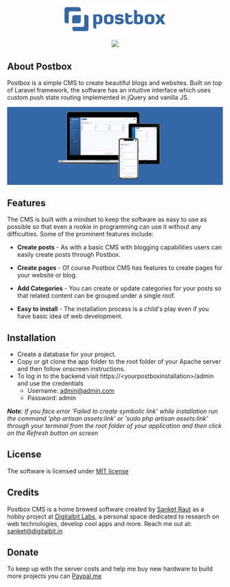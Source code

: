 <p align="center"><img src="https://github.com/postboxcms/postbox/blob/master/assets/images/logo_blue_min.png" width="250"></p>

<p align="center"><img src="https://travis-ci.com/postboxcms/postbox.svg?branch=master"/></p>

## About Postbox

Postbox is a simple CMS to create beautiful blogs and websites. Built on top of Laravel framework, the software has an intuitive interface which uses custom push state routing implemented in jQuery and vanilla JS. 

<img align="center" src="https://github.com/postboxcms/postbox/blob/master/assets/images/splash.png" width="1200"/>

## Features
The CMS is built with a mindset to keep the software as easy to use as possible so that even a rookie in programming can use it without any difficulties. Some of the prominent features include:

- **Create posts** - As with a basic CMS with blogging capabilities users can easily create posts through Postbox.
  
- **Create pages** - Of course Postbox CMS has features to create pages for your website or blog.
  
- **Add Categories** - You can create or update categories for your posts so that related content can be grouped under a single roof.
  
- **Easy to install** - The installation process is a child's play even if you have basic idea of web development.


## Installation

- Create a database for your project. 
- Copy or git clone the app folder to the root folder of your Apache server and then follow onscreen instructions.
- To log in to the backend visit https://&lt;yourpostboxinstallation&gt;/admin and use the credentials
    -  Username: admin@admin.com
    -  Password: admin

***Note**: If you face error 'Failed to create symbolic link' while installation run the command 'php artisan assets:link' or 'sudo php artisan assets:link' through your terminal from the root folder of your application and then click on the Refresh button on screen*

## License
The software is licensed under [MIT license](https://github.com/postboxcms/postbox/blob/master/LICENSE)

## Credits
Postbox CMS is a home brewed software created by [Sanket Raut](https://twitter.com/sanketmraut) as a hobby project at [Digitalbit Labs](https://digitalbit.in), a personal space dedicated to research on web technologies, develop cool apps and more. Reach me out at: [sanket@digitalbit.in](mailto:sanket@digitalbit.in)

## Donate
To keep up with the server costs and help me buy new hardware to build more projects you can [Paypal.me](https://paypal.me/sanketmraut?locale.x=en_GB)
